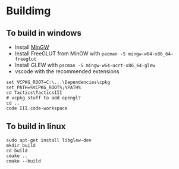 # Buildimg


## To build in windows
* Install [MinGW](https://www.mingw-w64.org/)
* Install FreeGLUT from MinGW with `pacman -S mingw-w64-x86_64-freeglut`
* Install GLEW with `pacman -S mingw-w64-ucrt-x86_64-glew`
* vscode with the recommended extensions

```
set VCPKG_ROOT=C:\...\Dependencies\cpkg
set PATH=%VCPKG_ROOT%;%PATH%
cd Tactics\TacticsIII
# vcpkg stuff to add opengl?
cd ..
code III.code-workspace
```

## To build in linux


```
sudo apt-get install libglew-dev
mkdir build
cd build
cmake ..
cmake --build
```
